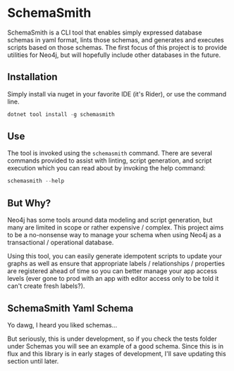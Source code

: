 # SchemaSmith

SchemaSmith is a CLI tool that enables simply expressed database schemas in yaml format, 
lints those schemas, and generates and executes scripts based on those schemas. The first
focus of this project is to provide utilities for Neo4j, but will hopefully include other
databases in the future.

## Installation

Simply install via nuget in your favorite IDE (it's Rider), or use the command line.

```powershell
dotnet tool install -g schemasmith
```

## Use

The tool is invoked using the `schemasmith` command. There are several commands provided to assist
with linting, script generation, and script execution which you can read about by invoking the help
command:

```powershell
schemasmith --help
```

## But Why?

Neo4j has some tools around data modeling and script generation, but many are limited in scope
or rather expensive / complex. This project aims to be a no-nonsense way to manage your schema
when using Neo4j as a transactional / operational database.

Using this tool, you can easily generate idempotent scripts to update your graphs as well as
ensure that appropriate labels / relationships / properties are registered ahead of time so
you can better manage your app access levels (ever gone to prod with an app with editor access
only to be told it can't create fresh labels?).

## SchemaSmith Yaml Schema

Yo dawg, I heard you liked schemas...

But seriously, this is under development, so if you check the tests folder under Schemas you
will see an example of a good schema. Since this is in flux and this library is in early stages
of development, I'll save updating this section until later.